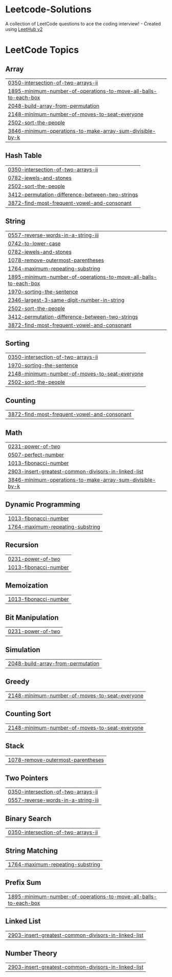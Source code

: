 # Leetcode-Solutions
A collection of LeetCode questions to ace the coding interview! - Created using [LeetHub v2](https://github.com/arunbhardwaj/LeetHub-2.0)

<!---LeetCode Topics Start-->
# LeetCode Topics
## Array
|  |
| ------- |
| [0350-intersection-of-two-arrays-ii](https://github.com/Prajesh19/Leetcode-Solutions/tree/master/0350-intersection-of-two-arrays-ii) |
| [1895-minimum-number-of-operations-to-move-all-balls-to-each-box](https://github.com/Prajesh19/Leetcode-Solutions/tree/master/1895-minimum-number-of-operations-to-move-all-balls-to-each-box) |
| [2048-build-array-from-permutation](https://github.com/Prajesh19/Leetcode-Solutions/tree/master/2048-build-array-from-permutation) |
| [2148-minimum-number-of-moves-to-seat-everyone](https://github.com/Prajesh19/Leetcode-Solutions/tree/master/2148-minimum-number-of-moves-to-seat-everyone) |
| [2502-sort-the-people](https://github.com/Prajesh19/Leetcode-Solutions/tree/master/2502-sort-the-people) |
| [3846-minimum-operations-to-make-array-sum-divisible-by-k](https://github.com/Prajesh19/Leetcode-Solutions/tree/master/3846-minimum-operations-to-make-array-sum-divisible-by-k) |
## Hash Table
|  |
| ------- |
| [0350-intersection-of-two-arrays-ii](https://github.com/Prajesh19/Leetcode-Solutions/tree/master/0350-intersection-of-two-arrays-ii) |
| [0782-jewels-and-stones](https://github.com/Prajesh19/Leetcode-Solutions/tree/master/0782-jewels-and-stones) |
| [2502-sort-the-people](https://github.com/Prajesh19/Leetcode-Solutions/tree/master/2502-sort-the-people) |
| [3412-permutation-difference-between-two-strings](https://github.com/Prajesh19/Leetcode-Solutions/tree/master/3412-permutation-difference-between-two-strings) |
| [3872-find-most-frequent-vowel-and-consonant](https://github.com/Prajesh19/Leetcode-Solutions/tree/master/3872-find-most-frequent-vowel-and-consonant) |
## String
|  |
| ------- |
| [0557-reverse-words-in-a-string-iii](https://github.com/Prajesh19/Leetcode-Solutions/tree/master/0557-reverse-words-in-a-string-iii) |
| [0742-to-lower-case](https://github.com/Prajesh19/Leetcode-Solutions/tree/master/0742-to-lower-case) |
| [0782-jewels-and-stones](https://github.com/Prajesh19/Leetcode-Solutions/tree/master/0782-jewels-and-stones) |
| [1078-remove-outermost-parentheses](https://github.com/Prajesh19/Leetcode-Solutions/tree/master/1078-remove-outermost-parentheses) |
| [1764-maximum-repeating-substring](https://github.com/Prajesh19/Leetcode-Solutions/tree/master/1764-maximum-repeating-substring) |
| [1895-minimum-number-of-operations-to-move-all-balls-to-each-box](https://github.com/Prajesh19/Leetcode-Solutions/tree/master/1895-minimum-number-of-operations-to-move-all-balls-to-each-box) |
| [1970-sorting-the-sentence](https://github.com/Prajesh19/Leetcode-Solutions/tree/master/1970-sorting-the-sentence) |
| [2346-largest-3-same-digit-number-in-string](https://github.com/Prajesh19/Leetcode-Solutions/tree/master/2346-largest-3-same-digit-number-in-string) |
| [2502-sort-the-people](https://github.com/Prajesh19/Leetcode-Solutions/tree/master/2502-sort-the-people) |
| [3412-permutation-difference-between-two-strings](https://github.com/Prajesh19/Leetcode-Solutions/tree/master/3412-permutation-difference-between-two-strings) |
| [3872-find-most-frequent-vowel-and-consonant](https://github.com/Prajesh19/Leetcode-Solutions/tree/master/3872-find-most-frequent-vowel-and-consonant) |
## Sorting
|  |
| ------- |
| [0350-intersection-of-two-arrays-ii](https://github.com/Prajesh19/Leetcode-Solutions/tree/master/0350-intersection-of-two-arrays-ii) |
| [1970-sorting-the-sentence](https://github.com/Prajesh19/Leetcode-Solutions/tree/master/1970-sorting-the-sentence) |
| [2148-minimum-number-of-moves-to-seat-everyone](https://github.com/Prajesh19/Leetcode-Solutions/tree/master/2148-minimum-number-of-moves-to-seat-everyone) |
| [2502-sort-the-people](https://github.com/Prajesh19/Leetcode-Solutions/tree/master/2502-sort-the-people) |
## Counting
|  |
| ------- |
| [3872-find-most-frequent-vowel-and-consonant](https://github.com/Prajesh19/Leetcode-Solutions/tree/master/3872-find-most-frequent-vowel-and-consonant) |
## Math
|  |
| ------- |
| [0231-power-of-two](https://github.com/Prajesh19/Leetcode-Solutions/tree/master/0231-power-of-two) |
| [0507-perfect-number](https://github.com/Prajesh19/Leetcode-Solutions/tree/master/0507-perfect-number) |
| [1013-fibonacci-number](https://github.com/Prajesh19/Leetcode-Solutions/tree/master/1013-fibonacci-number) |
| [2903-insert-greatest-common-divisors-in-linked-list](https://github.com/Prajesh19/Leetcode-Solutions/tree/master/2903-insert-greatest-common-divisors-in-linked-list) |
| [3846-minimum-operations-to-make-array-sum-divisible-by-k](https://github.com/Prajesh19/Leetcode-Solutions/tree/master/3846-minimum-operations-to-make-array-sum-divisible-by-k) |
## Dynamic Programming
|  |
| ------- |
| [1013-fibonacci-number](https://github.com/Prajesh19/Leetcode-Solutions/tree/master/1013-fibonacci-number) |
| [1764-maximum-repeating-substring](https://github.com/Prajesh19/Leetcode-Solutions/tree/master/1764-maximum-repeating-substring) |
## Recursion
|  |
| ------- |
| [0231-power-of-two](https://github.com/Prajesh19/Leetcode-Solutions/tree/master/0231-power-of-two) |
| [1013-fibonacci-number](https://github.com/Prajesh19/Leetcode-Solutions/tree/master/1013-fibonacci-number) |
## Memoization
|  |
| ------- |
| [1013-fibonacci-number](https://github.com/Prajesh19/Leetcode-Solutions/tree/master/1013-fibonacci-number) |
## Bit Manipulation
|  |
| ------- |
| [0231-power-of-two](https://github.com/Prajesh19/Leetcode-Solutions/tree/master/0231-power-of-two) |
## Simulation
|  |
| ------- |
| [2048-build-array-from-permutation](https://github.com/Prajesh19/Leetcode-Solutions/tree/master/2048-build-array-from-permutation) |
## Greedy
|  |
| ------- |
| [2148-minimum-number-of-moves-to-seat-everyone](https://github.com/Prajesh19/Leetcode-Solutions/tree/master/2148-minimum-number-of-moves-to-seat-everyone) |
## Counting Sort
|  |
| ------- |
| [2148-minimum-number-of-moves-to-seat-everyone](https://github.com/Prajesh19/Leetcode-Solutions/tree/master/2148-minimum-number-of-moves-to-seat-everyone) |
## Stack
|  |
| ------- |
| [1078-remove-outermost-parentheses](https://github.com/Prajesh19/Leetcode-Solutions/tree/master/1078-remove-outermost-parentheses) |
## Two Pointers
|  |
| ------- |
| [0350-intersection-of-two-arrays-ii](https://github.com/Prajesh19/Leetcode-Solutions/tree/master/0350-intersection-of-two-arrays-ii) |
| [0557-reverse-words-in-a-string-iii](https://github.com/Prajesh19/Leetcode-Solutions/tree/master/0557-reverse-words-in-a-string-iii) |
## Binary Search
|  |
| ------- |
| [0350-intersection-of-two-arrays-ii](https://github.com/Prajesh19/Leetcode-Solutions/tree/master/0350-intersection-of-two-arrays-ii) |
## String Matching
|  |
| ------- |
| [1764-maximum-repeating-substring](https://github.com/Prajesh19/Leetcode-Solutions/tree/master/1764-maximum-repeating-substring) |
## Prefix Sum
|  |
| ------- |
| [1895-minimum-number-of-operations-to-move-all-balls-to-each-box](https://github.com/Prajesh19/Leetcode-Solutions/tree/master/1895-minimum-number-of-operations-to-move-all-balls-to-each-box) |
## Linked List
|  |
| ------- |
| [2903-insert-greatest-common-divisors-in-linked-list](https://github.com/Prajesh19/Leetcode-Solutions/tree/master/2903-insert-greatest-common-divisors-in-linked-list) |
## Number Theory
|  |
| ------- |
| [2903-insert-greatest-common-divisors-in-linked-list](https://github.com/Prajesh19/Leetcode-Solutions/tree/master/2903-insert-greatest-common-divisors-in-linked-list) |
<!---LeetCode Topics End-->